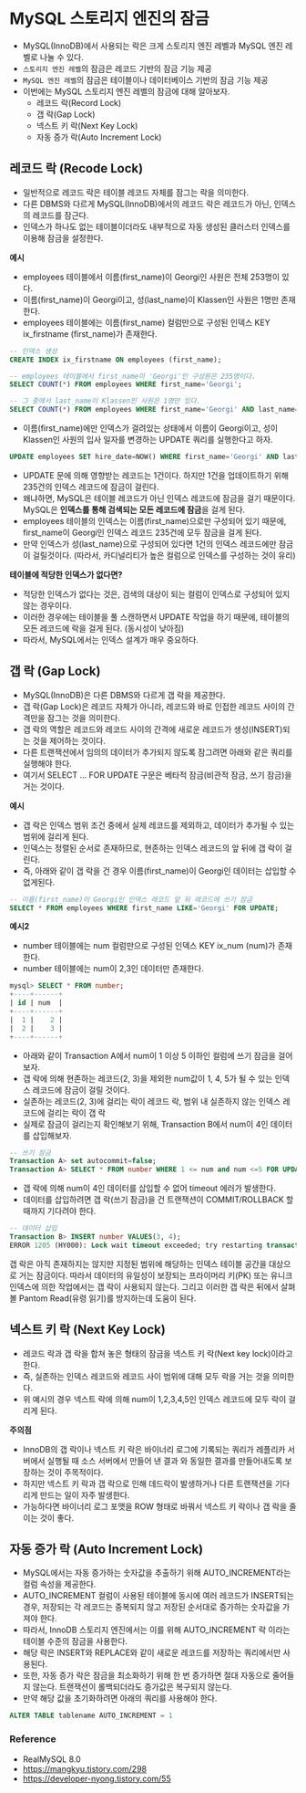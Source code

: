 # MySQL 스토리지 엔진의 잠금
* MySQL(InnoDB)에서 사용되는 락은 크게 스토리지 엔진 레벨과 MySQL 엔진 레벨로 나눌 수 있다.
* `스토리지 엔진 레벨`의 잠금은 레코드 기반의 잠금 기능 제공
* `MySQL 엔진 레벨`의 잠금은 테이블이나 데이터베이스 기반의 잠금 기능 제공
* 이번에는 MySQL 스토리지 엔진 레벨의 잠금에 대해 알아보자.
  * 레코드 락(Record Lock)
  * 갭 락(Gap Lock)
  * 넥스트 키 락(Next Key Lock)
  * 자동 증가 락(Auto Increment Lock)

## 레코드 락 (Recode Lock)
* 일반적으로 레코드 락은 테이블 레코드 자체를 잠그는 락을 의미한다.
* 다른 DBMS와 다르게 MySQL(InnoDB)에서의 레코드 락은 레코드가 아닌, 인덱스의 레코드를 잠근다.
* 인덱스가 하나도 없는 테이블이더라도 내부적으로 자동 생성된 클러스터 인덱스를 이용해 잠금을 설정한다.

**예시**
* employees 테이블에서 이름(first_name)이 Georgi인 사원은 전체 253명이 있다.
* 이름(first_name)이 Georgi이고, 성(last_name)이 Klassen인 사원은 1명만 존재한다.
* employees 테이블에는 이름(first_name) 컬럼만으로 구성된 인덱스 KEY ix_firstname (first_name)가 존재한다.
```sql
-- 인덱스 생성
CREATE INDEX ix_firstname ON employees (first_name);
```
```sql
-- employees 테이블에서 first_name이 'Georgi'인 구성원은 235명이다.
SELECT COUNT(*) FROM employees WHERE first_name='Georgi';

-- 그 중에서 last_name이 Klassen인 사원은 1명만 있다.
SELECT COUNT(*) FROM employees WHERE first_name='Georgi' AND last_name='Klassen';
```
* 이름(first_name)에만 인덱스가 걸려있는 상태에서 이름이 Georgi이고, 성이 Klassen인 사원의 입사 일자를 변경하는 UPDATE 쿼리를 실행한다고 하자.
```sql
UPDATE employees SET hire_date=NOW() WHERE first_name='Georgi' AND last_name='Klassen';
```
* UPDATE 문에 의해 영향받는 레코드는 1건이다. 하지만 1건을 업데이트하기 위해 235건의 인덱스 레코드에 잠금이 걸린다.
* 왜냐하면, MySQL은 테이블 레코드가 아닌 인덱스 레코드에 잠금을 걸기 때문이다. MySQL은 **인덱스를 통해 검색되는 모든 레코드에 잠금**을 걸게 된다.
* employees 테이블의 인덱스는 이름(first_name)으로만 구성되어 있기 때문에, first_name이 Georgi인 인덱스 레코드 235건에 모두 잠금을 걸게 된다.
* 만약 인덱스가 성(last_name)으로 구성되어 있다면 1건의 인덱스 레코드에만 잠금이 걸릴것이다. (따라서, 카디널리티가 높은 컬럼으로 인덱스를 구성하는 것이 유리)

**테이블에 적당한 인덱스가 없다면?**
* 적당한 인덱스가 없다는 것은, 검색의 대상이 되는 컬럼이 인덱스로 구성되어 있지 않는 경우이다.
* 이러한 경우에는 테이블을 풀 스캔하면서 UPDATE 작업을 하기 때문에, 테이블의 모든 레코드에 락을 걸게 된다. (동시성이 낮아짐)
* 따라서, MySQL에서는 인덱스 설계가 매우 중요하다.

## 갭 락 (Gap Lock)
* MySQL(InnoDB)은 다른 DBMS와 다르게 갭 락을 제공한다.
* 갭 락(Gap Lock)은 레코드 자체가 아니라, 레코드와 바로 인접한 레코드 사이의 간격만을 잠그는 것을 의미한다.
* 갭 락의 역할은 레코드와 레코드 사이의 간격에 새로운 레코드가 생성(INSERT)되는 것을 제어하는 것이다.
* 다른 트랜잭션에서 임의의 데이터가 추가되지 않도록 잠그려면 아래와 같은 쿼리를 실행해야 한다.
* 여기서 SELECT … FOR UPDATE 구문은 베타적 잠금(비관적 잠금, 쓰기 잠금)을 거는 것이다.

**예시**
* 갭 락은 인덱스 범위 조건 중에서 실제 레코드를 제외하고, 데이터가 추가될 수 있는 범위에 걸리게 된다.
* 인덱스는 정렬된 순서로 존재하므로, 현존하는 인덱스 레코드의 앞 뒤에 갭 락이 걸린다.
* 즉, 아래와 같이 갭 락을 건 경우 이름(first_name)이 Georgi인 데이터는 삽입할 수 없게된다.
```sql
-- 이름(first_name)이 Georgi인 인덱스 레코드 앞 뒤 레코드에 쓰기 잠금
SELECT * FROM employees WHERE first_name LIKE='Georgi' FOR UPDATE;
```

**예시2**
* number 테이블에는 num 컬럼만으로 구성된 인덱스 KEY ix_num (num)가 존재한다.
* number 테이블에는 num이 2,3인 데이터만 존재한다.
```sql
mysql> SELECT * FROM number;
+----+------+
| id | num  |
+----+------+
|  1 |    2 |
|  2 |    3 |
+----+------+
```
* 아래와 같이 Transaction A에서 num이 1 이상 5 이하인 컬럼에 쓰기 잠금을 걸어보자.
* 갭 락에 의해 현존하는 레코드(2, 3)을 제외한 num값이 1, 4, 5가 될 수 있는 인덱스 레코드에 잠금이 걸릴 것이다.
* 실존하는 레코드(2, 3)에 걸리는 락이 레코드 락, 범위 내 실존하지 않는 인덱스 레코드에 걸리는 락이 갭 락
* 실제로 잠금이 걸리는지 확인해보기 위해, Transaction B에서 num이 4인 데이터를 삽입해보자.
```sql
-- 쓰기 잠금
Transaction A> set autocommit=false;
Transaction A> SELECT * FROM number WHERE 1 <= num and num <=5 FOR UPDATE;
```
* 갭 락에 의해 num이 4인 데이터를 삽입할 수 없어 timeout 에러가 발생한다.
* 데이터를 삽입하려면 갭 락(쓰기 잠금)을 건 트랜잭션이 COMMIT/ROLLBACK 할 때까지 기다려야 한다.
```sql
-- 데이터 삽입
Transaction B> INSERT number VALUES(3, 4);
ERROR 1205 (HY000): Lock wait timeout exceeded; try restarting transaction
```

갭 락은 아직 존재하지는 않지만 지정된 범위에 해당하는 인덱스 테이블 공간을 대상으로 거는 잠금이다. 따라서 데이터의 유일성이 보장되는 프라이머리 키(PK) 또는 유니크 인덱스에 의한 작업에서는 갭 락이 사용되지 않는다. 그리고 이러한 갭 락은 뒤에서 살펴볼 Pantom Read(유령 읽기)를 방지하는데 도움이 된다.

## 넥스트 키 락 (Next Key Lock)
* 레코드 락과 갭 락을 합쳐 놓은 형태의 잠금을 넥스트 키 락(Next key lock)이라고 한다.
* 즉, 실존하는 인덱스 레코드와 레코드 사이 범위에 대해 모두 락을 거는 것을 의미한다.
* 위 예시의 경우 넥스트 락에 의해 num이 1,2,3,4,5인 인덱스 레코드에 모두 락이 걸리게 된다.

**주의점**
* InnoDB의 갭 락이나 넥스트 키 락은 바이너리 로그에 기록되는 쿼리가 레플리카 서버에서 실행될 때 소스 서버에서 만들어 낸 결과 와 동일한 결과를 만들어내도록 보장하는 것이 주목적이다.
* 하지만 넥스트 키 락과 갭 락으로 인해 데드락이 발생하거나 다른 트랜잭션을 기다리게 만드는 일이 자주 발생한다.
* 가능하다면 바이너리 로그 포맷을 ROW 형태로 바꿔서 넥스트 키 락이나 갭 락을 줄이는 것이 좋다.

## 자동 증가 락 (Auto Increment Lock) 
* MySQL에서는 자동 증가하는 숫자값을 추출하기 위해 AUTO_INCREMENT라는 컬럼 속성을 제공한다.
* AUTO_INCREMENT 컬럼이 사용된 테이블에 동시에 여러 레코드가 INSERT되는 경우, 저장되는 각 레코드는 중복되지 않고 저장된 순서대로 증가하는 숫자값을 가져야 한다.
* 따라서, InnoDB 스토리지 엔진에서는 이를 위해 AUTO_INCREMENT 락 이라는 테이블 수준의 잠금을 사용한다.
* 해당 락은 INSERT와 REPLACE와 같이 새로운 레코드를 저장하는 쿼리에서만 사용된다.
* 또한, 자동 증가 락은 잠금을 최소화하기 위해 한 번 증가하면 절대 자동으로 줄어들지 않는다. 트랜잭션이 롤백되더라도 증가값은 복구되지 않는다.
* 만약 해당 값을 초기화하려면 아래의 쿼리를 사용해야 한다.
```sql
ALTER TABLE tablename AUTO_INCREMENT = 1
```

### Reference
* RealMySQL 8.0
* https://mangkyu.tistory.com/298
* https://developer-nyong.tistory.com/55






